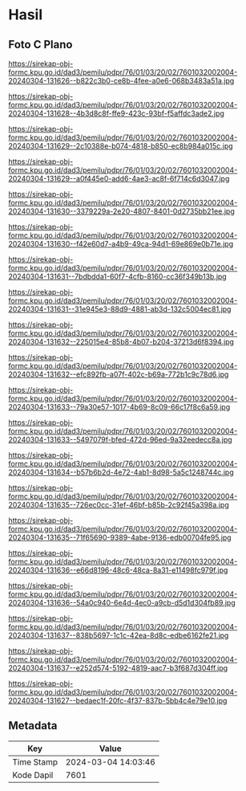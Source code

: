 # Hasil

## Foto C Plano

https://sirekap-obj-formc.kpu.go.id/dad3/pemilu/pdpr/76/01/03/20/02/7601032002004-20240304-131626--b822c3b0-ce8b-4fee-a0e6-068b3483a51a.jpg

https://sirekap-obj-formc.kpu.go.id/dad3/pemilu/pdpr/76/01/03/20/02/7601032002004-20240304-131628--4b3d8c8f-ffe9-423c-93bf-f5affdc3ade2.jpg

https://sirekap-obj-formc.kpu.go.id/dad3/pemilu/pdpr/76/01/03/20/02/7601032002004-20240304-131629--2c10388e-b074-4818-b850-ec8b984a015c.jpg

https://sirekap-obj-formc.kpu.go.id/dad3/pemilu/pdpr/76/01/03/20/02/7601032002004-20240304-131629--a0f445e0-add6-4ae3-ac8f-6f714c6d3047.jpg

https://sirekap-obj-formc.kpu.go.id/dad3/pemilu/pdpr/76/01/03/20/02/7601032002004-20240304-131630--3379229a-2e20-4807-8401-0d2735bb21ee.jpg

https://sirekap-obj-formc.kpu.go.id/dad3/pemilu/pdpr/76/01/03/20/02/7601032002004-20240304-131630--f42e60d7-a4b9-49ca-94d1-69e869e0b71e.jpg

https://sirekap-obj-formc.kpu.go.id/dad3/pemilu/pdpr/76/01/03/20/02/7601032002004-20240304-131631--7bdbdda1-60f7-4cfb-8160-cc36f349b13b.jpg

https://sirekap-obj-formc.kpu.go.id/dad3/pemilu/pdpr/76/01/03/20/02/7601032002004-20240304-131631--31e945e3-88d9-4881-ab3d-132c5004ec81.jpg

https://sirekap-obj-formc.kpu.go.id/dad3/pemilu/pdpr/76/01/03/20/02/7601032002004-20240304-131632--225015e4-85b8-4b07-b204-37213d6f8394.jpg

https://sirekap-obj-formc.kpu.go.id/dad3/pemilu/pdpr/76/01/03/20/02/7601032002004-20240304-131632--efc892fb-a07f-402c-b69a-772b1c9c78d6.jpg

https://sirekap-obj-formc.kpu.go.id/dad3/pemilu/pdpr/76/01/03/20/02/7601032002004-20240304-131633--79a30e57-1017-4b69-8c09-66c17f8c6a59.jpg

https://sirekap-obj-formc.kpu.go.id/dad3/pemilu/pdpr/76/01/03/20/02/7601032002004-20240304-131633--5497079f-bfed-472d-96ed-9a32eedecc8a.jpg

https://sirekap-obj-formc.kpu.go.id/dad3/pemilu/pdpr/76/01/03/20/02/7601032002004-20240304-131634--b57b6b2d-4e72-4ab1-8d98-5a5c1248744c.jpg

https://sirekap-obj-formc.kpu.go.id/dad3/pemilu/pdpr/76/01/03/20/02/7601032002004-20240304-131635--726ec0cc-31ef-46bf-b85b-2c92f45a398a.jpg

https://sirekap-obj-formc.kpu.go.id/dad3/pemilu/pdpr/76/01/03/20/02/7601032002004-20240304-131635--71f65690-9389-4abe-9136-edb00704fe95.jpg

https://sirekap-obj-formc.kpu.go.id/dad3/pemilu/pdpr/76/01/03/20/02/7601032002004-20240304-131636--e66d8196-48c6-48ca-8a31-e11498fc979f.jpg

https://sirekap-obj-formc.kpu.go.id/dad3/pemilu/pdpr/76/01/03/20/02/7601032002004-20240304-131636--54a0c940-6e4d-4ec0-a9cb-d5d1d304fb89.jpg

https://sirekap-obj-formc.kpu.go.id/dad3/pemilu/pdpr/76/01/03/20/02/7601032002004-20240304-131637--838b5697-1c1c-42ea-8d8c-edbe6162fe21.jpg

https://sirekap-obj-formc.kpu.go.id/dad3/pemilu/pdpr/76/01/03/20/02/7601032002004-20240304-131637--e252d574-5192-4819-aac7-b3f687d304ff.jpg

https://sirekap-obj-formc.kpu.go.id/dad3/pemilu/pdpr/76/01/03/20/02/7601032002004-20240304-131627--bedaec1f-20fc-4f37-837b-5bb4c4e79e10.jpg


## Metadata

| Key        | Value               |
| ---------- | ------------------- |
| Time Stamp | 2024-03-04 14:03:46 |
| Kode Dapil | 7601                |



